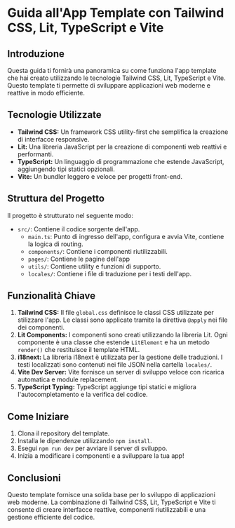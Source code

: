 # Guida all'App Template con Tailwind CSS, Lit, TypeScript e Vite

## Introduzione

Questa guida ti fornirà una panoramica su come funziona l'app template che hai creato utilizzando le tecnologie Tailwind CSS, Lit, TypeScript e Vite. Questo template ti permette di sviluppare applicazioni web moderne e reattive in modo efficiente.

## Tecnologie Utilizzate

- **Tailwind CSS:** Un framework CSS utility-first che semplifica la creazione di interfacce responsive.
- **Lit:** Una libreria JavaScript per la creazione di componenti web reattivi e performanti.
- **TypeScript:** Un linguaggio di programmazione che estende JavaScript, aggiungendo tipi statici opzionali.
- **Vite:** Un bundler leggero e veloce per progetti front-end.

## Struttura del Progetto

Il progetto è strutturato nel seguente modo:

- `src/`: Contiene il codice sorgente dell'app.
  - `main.ts`: Punto di ingresso dell'app, configura e avvia Vite, contiene la logica di routing.
  - `components/`: Contiene i componenti riutilizzabili.
  -  `pages/`: Contiene le pagine dell'app
  - `utils/`: Contiene utility e funzioni di supporto.
  - `locales/`: Contiene i file di traduzione per i testi dell'app.

## Funzionalità Chiave

1. **Tailwind CSS:** Il file `global.css` definisce le classi CSS utilizzate per stilizzare l'app. Le classi sono applicate tramite la direttiva `@apply` nei file dei componenti.
2. **Lit Components:** I componenti sono creati utilizzando la libreria Lit. Ogni componente è una classe che estende `LitElement` e ha un metodo `render()` che restituisce il template HTML.
4. **i18next:** La libreria i18next è utilizzata per la gestione delle traduzioni. I testi localizzati sono contenuti nei file JSON nella cartella `locales/`.
5. **Vite Dev Server:** Vite fornisce un server di sviluppo veloce con ricarica automatica e module replacement.
6. **TypeScript Typing:** TypeScript aggiunge tipi statici e migliora l'autocompletamento e la verifica del codice.

## Come Iniziare

1. Clona il repository del template.
2. Installa le dipendenze utilizzando `npm install`.
3. Esegui `npm run dev` per avviare il server di sviluppo.
4. Inizia a modificare i componenti e a sviluppare la tua app!

## Conclusioni

Questo template fornisce una solida base per lo sviluppo di applicazioni web moderne. La combinazione di Tailwind CSS, Lit, TypeScript e Vite ti consente di creare interfacce reattive, componenti riutilizzabili e una gestione efficiente del codice.
